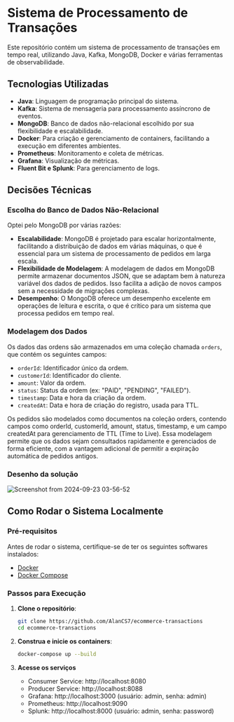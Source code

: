 # Sistema de Processamento de Transações

Este repositório contém um sistema de processamento de transações em tempo real, utilizando Java, Kafka, MongoDB, Docker e várias ferramentas de observabilidade.

## Tecnologias Utilizadas

- **Java**: Linguagem de programação principal do sistema.
- **Kafka**: Sistema de mensageria para processamento assíncrono de eventos.
- **MongoDB**: Banco de dados não-relacional escolhido por sua flexibilidade e escalabilidade.
- **Docker**: Para criação e gerenciamento de containers, facilitando a execução em diferentes ambientes.
- **Prometheus**: Monitoramento e coleta de métricas.
- **Grafana**: Visualização de métricas.
- **Fluent Bit e Splunk**: Para gerenciamento de logs.

## Decisões Técnicas

### Escolha do Banco de Dados Não-Relacional

Optei pelo MongoDB por várias razões:

- **Escalabilidade**: MongoDB é projetado para escalar horizontalmente, facilitando a distribuição de dados em várias máquinas, o que é essencial para um sistema de processamento de pedidos em larga escala.
- **Flexibilidade de Modelagem**: A modelagem de dados em MongoDB permite armazenar documentos JSON, que se adaptam bem à natureza variável dos dados de pedidos. Isso facilita a adição de novos campos sem a necessidade de migrações complexas.
- **Desempenho**: O MongoDB oferece um desempenho excelente em operações de leitura e escrita, o que é crítico para um sistema que processa pedidos em tempo real.

### Modelagem dos Dados

Os dados das ordens são armazenados em uma coleção chamada `orders`, que contém os seguintes campos:
- `orderId`: Identificador único da ordem.
- `customerId`: Identificador do cliente.
- `amount`: Valor da ordem.
- `status`: Status da ordem (ex: "PAID", "PENDING", "FAILED").
- `timestamp`: Data e hora da criação da ordem.
- `createdAt`: Data e hora de criação do registro, usada para TTL.

Os pedidos são modelados como documentos na coleção orders, contendo campos como orderId, customerId, amount, status, timestamp, e um campo createdAt para gerenciamento de TTL (Time to Live). Essa modelagem permite que os dados sejam consultados rapidamente e gerenciados de forma eficiente, com a vantagem adicional de permitir a expiração automática de pedidos antigos.

### Desenho da solução
![Screenshot from 2024-09-23 03-56-52](https://github.com/user-attachments/assets/0119017b-5e93-447c-aa42-fbe8e48fad84)

## Como Rodar o Sistema Localmente

### Pré-requisitos

Antes de rodar o sistema, certifique-se de ter os seguintes softwares instalados:

- [Docker](https://www.docker.com/get-started)
- [Docker Compose](https://docs.docker.com/compose/install/)

### Passos para Execução

1. **Clone o repositório**:

   ```bash
   git clone https://github.com/AlanCS7/ecommerce-transactions
   cd ecommerce-transactions

2. **Construa e inicie os containers**:

   ```bash
   docker-compose up --build

3. **Acesse os serviços**

   - Consumer Service: http://localhost:8080
   - Producer Service: http://localhost:8088
   - Grafana: http://localhost:3000 (usuário: admin, senha: admin)
   - Prometheus: http://localhost:9090
   - Splunk: http://localhost:8000 (usuário: admin, senha: password)

